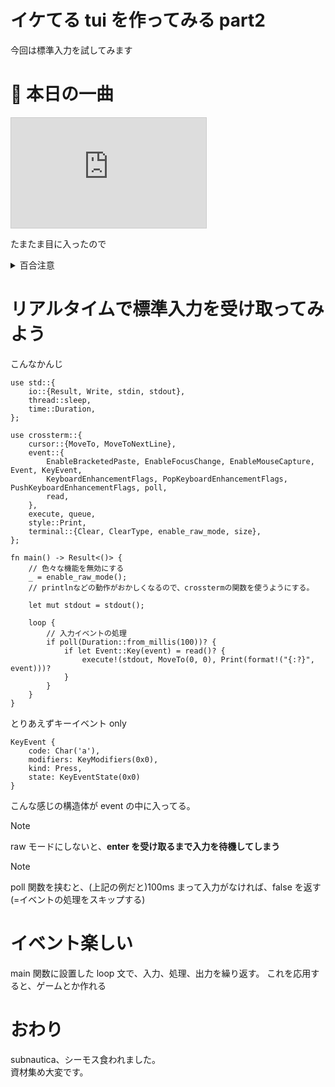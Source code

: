 # イケてる tui を作ってみる part2

今回は標準入力を試してみます

# 🎵 本日の一曲

<iframe width="312" height="176" src="https://ext.nicovideo.jp/thumb/sm32492001" scrolling="no" style="border:solid 1px #ccc;" frameborder="0"><a href="https://www.nicovideo.jp/watch/sm32492001">何でも言うことを聞いてくれるアカネチャン</a></iframe>

たまたま目に入ったので

<details><summary>百合注意</summary>

やっぱ琴葉姉妹百合最高だよな

<iframe width="312" height="176" src="https://ext.nicovideo.jp/thumb/sm43928543" scrolling="no" style="border:solid 1px #ccc;" frameborder="0"><a href="https://www.nicovideo.jp/watch/sm43928543">何を言っても琴葉姉妹？【VOICEROID劇場】</a></iframe>

...

</details>

# リアルタイムで標準入力を受け取ってみよう

こんなかんじ

```rust, ignore
use std::{
    io::{Result, Write, stdin, stdout},
    thread::sleep,
    time::Duration,
};

use crossterm::{
    cursor::{MoveTo, MoveToNextLine},
    event::{
        EnableBracketedPaste, EnableFocusChange, EnableMouseCapture, Event, KeyEvent,
        KeyboardEnhancementFlags, PopKeyboardEnhancementFlags, PushKeyboardEnhancementFlags, poll,
        read,
    },
    execute, queue,
    style::Print,
    terminal::{Clear, ClearType, enable_raw_mode, size},
};

fn main() -> Result<()> {
    // 色々な機能を無効にする
    _ = enable_raw_mode();
    // printlnなどの動作がおかしくなるので、crosstermの関数を使うようにする。

    let mut stdout = stdout();

    loop {
        // 入力イベントの処理
        if poll(Duration::from_millis(100))? {
            if let Event::Key(event) = read()? {
                execute!(stdout, MoveTo(0, 0), Print(format!("{:?}", event)))?
            }
        }
    }
}
```

とりあえずキーイベント only

```rust, ignore
KeyEvent {
    code: Char('a'),
    modifiers: KeyModifiers(0x0),
    kind: Press,
    state: KeyEventState(0x0)
}
```

こんな感じの構造体が event の中に入ってる。

> [!NOTE]
> raw モードにしないと、**enter を受け取るまで入力を待機してしまう**

> [!NOTE]
> poll 関数を挟むと、(上記の例だと)100ms まって入力がなければ、false を返す(=イベントの処理をスキップする)

# イベント楽しい

main 関数に設置した loop 文で、入力、処理、出力を繰り返す。
これを応用すると、ゲームとか作れる

# おわり

subnautica、シーモス食われました。  
資材集め大変です。
